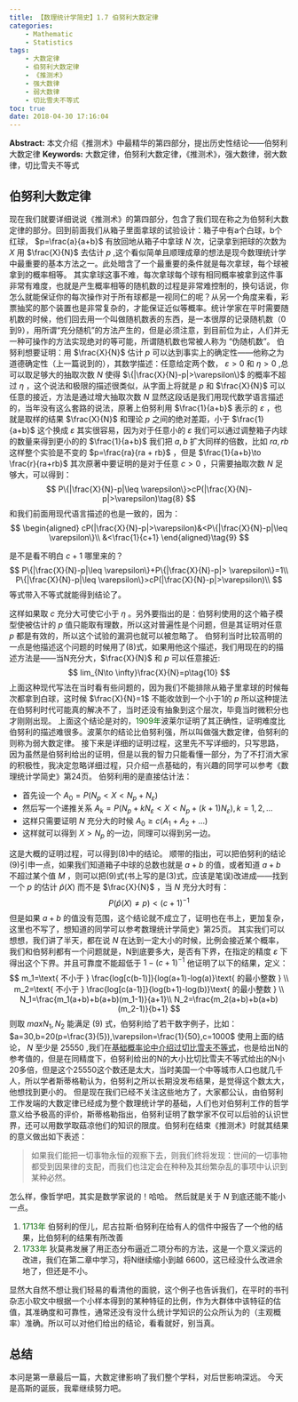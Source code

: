 ```yaml
---
title: 【数理统计学简史】1.7 伯努利大数定律
categories:
    - Mathematic
    - Statistics
tags:
    - 大数定律
    - 伯努利大数定律
    - 《推测术》
    - 强大数律
    - 弱大数律
    - 切比雪夫不等式
toc: true
date: 2018-04-30 17:16:04
---
```


**Abstract:** 本文介绍《推测术》中最精华的第四部分，提出历史性结论——伯努利大数定律
**Keywords:** 大数定律，伯努利大数定律，《推测术》，强大数律，弱大数律，切比雪夫不等式

<!--more-->
## 伯努利大数定律
现在我们就要详细说说《推测术》的第四部分，包含了我们现在称之为伯努利大数定律的部分。回到前面我们从箱子里面拿球的试验设计：箱子中有a个白球，b个红球， $p=\frac{a}{a+b}$ 有放回地从箱子中拿球 $N$ 次，记录拿到把球的次数为 $X$ 用 $\frac{X}{N}$ 去估计 $p$ ,这个看似简单且顺理成章的想法是现今数理统计学中最重要的基本方法之一。此处暗含了一个最重要的条件就是每次拿球，每个球被拿到的概率相等。
其实拿球这事不难，每次拿球每个球有相同概率被拿到这件事非常有难度，也就是产生概率相等的随机数的过程是非常难控制的，换句话说，你怎么就能保证你的每次操作对于所有球都是一视同仁的呢？从另一个角度来看，彩票抽奖的那个装置也是非常复杂的，才能保证近似等概率。统计学家在平时需要随机数的时候，他们回去用一个叫做随机数表的东西，是一本很厚的记录随机数（0到9），用所谓“充分随机”的方法产生的，但是必须注意，到目前位为止，人们并无一种可操作的方法实现绝对的等可能，所谓随机数也常被人称为 “伪随机数”。
伯努利想要证明：用 $\frac{X}{N}$ 估计 $p$ 可以达到事实上的确定性——他称之为道德确定性（上一篇说到的），其数学描述：任意给定两个数， $\varepsilon>0$ 和 $\eta>0$ ,总可以取足够大的抽取次数 $N$ 使得 $\{|\frac{X}{N}-p|>\varepsilon\}$ 的概率不超过 $\eta$ ，这个说法和极限的描述很类似，从字面上将就是 $p$ 和 $\frac{X}{N}$ 可以任意的接近，方法是通过增大抽取次数 $N$
显然这段话是我们用现代数学语言描述的，当年没有这么套路的说法，原著上伯努利用 $\frac{1}{a+b}$ 表示的 $\varepsilon$ ，也就是取样的结果 $\frac{X}{N}$ 和理论 $p$ 之间的绝对差距，小于 $\frac{1}{a+b}$ 这个换成  $\varepsilon$ 其实很容易，因为对于任意小的 $\varepsilon$ 我们可以通过调整箱子内球的数量来得到更小的的 $\frac{1}{a+b}$ 我们把 $a,b$ 扩大同样的倍数，比如 $ra,rb$ 这样整个实验是不变的 $p=\frac{ra}{ra + rb}$ ，但是 $\frac{1}{a+b}\to \frac{r}{ra+rb}$ 其次原著中要证明的是对于任意 $c>0$ ，只需要抽取次数 $N$ 足够大，可以得到：
$$
P\{|\frac{X}{N}-p|\leq \varepsilon\}>cP(|\frac{X}{N}-p|>\varepsilon)\tag{8}
$$
和我们前面用现代语言描述的也是一致的，因为：
$$
\begin{aligned}
cP(|\frac{X}{N}-p|>\varepsilon)&<P\{|\frac{X}{N}-p|\leq \varepsilon\}\\
&<\frac{1}{c+1}
\end{aligned}\tag{9}
$$

是不是看不明白 $c+1$ 哪里来的？
$$
P\{|\frac{X}{N}-p|\leq \varepsilon\}+P\{|\frac{X}{N}-p|> \varepsilon\}=1\\
P\{|\frac{X}{N}-p|\leq \varepsilon\}>cP(|\frac{X}{N}-p|>\varepsilon)\\
$$
等式带入不等式就能得到结论了。

这样如果取 $c$ 充分大可使它小于 $\eta$ 。另外要指出的是：伯努利使用的这个箱子模型使被估计的 $p$ 值只能取有理数，所以这对普遍性是个问题，但是其证明对任意 $p$ 都是有效的，所以这个试验的漏洞也就可以被忽略了。
伯努利当时比较高明的一点是他描述这个问题的时候用了(8)式，如果用他这个描述，我们用现在的的描述方法是——当N充分大，$\frac{X}{N}$ 和 $p$ 可以任意接近:
$$
lim_{N\to \infty}\frac{X}{N}=p\tag{10}
$$
上面这种现代写法在当时看有些问题的，因为我们不能排除从箱子里拿球的时候每次都拿到白球，这时候 $\frac{X}{N}=1$ 不能收敛到一个小于1的 $p$ 所以这种提法在伯努利时代可能真的解决不了，当时还没有抽象到这个层次，毕竟当时微积分也才刚刚出现。
上面这个结论是对的，<font color="006600">1909年</font>波莱尔证明了其正确性，证明难度比伯努利的描述难很多。波莱尔的结论比伯努利强，所以叫做强大数定律，伯努利的则称为弱大数定律。
接下来是详细的证明过程，这里先不写详细的，只写思路，因为虽然是伯努利给出的证明，但是以我的智力只能看懂一部分，为了不打消大家的积极性，我决定忽略详细过程，只介绍一点基础的，有兴趣的同学可以参考《数理统计学简史》第24页。
伯努利用的是直接估计法：
- 首先设一个 $A_0=P(N_p<X<N_p+N_{\varepsilon})$
- 然后写一个递推关系 $A_k=P(N_p+kN_{\varepsilon}<X<N_p+(k+1)N_{\varepsilon}),k=1,2,\dots$
- 这样只需要证明 $N$ 充分大的时候 $A_0\geq c(A_1+A_2+\dots)$
- 这样就可以得到 $X> N_p$ 的一边，同理可以得到另一边。

这是大概的证明过程，可以得到(8)中的结论。
顺带的指出，可以把伯努利的结论(9)引申一点，如果我们知道箱子中球的总数也就是 $a+b$ 的值，或者知道 $a+b$ 不超过某个值 $M$ ，则可以把(9)式(书上写的是(3)式，应该是笔误)改进成——找到一个 $p$ 的估计 $\hat{p}(X)$ 而不是 $\frac{X}{N}$ ，当 $N$ 充分大时有：
$$
P(\hat{p}(X)\neq p)<(c+1)^{-1}
$$
但是如果 $a+b$ 的值没有范围，这个结论就不成立了，证明也在书上，更加复杂，这里也不写了，想知道的同学可以参考数理统计学简史》第25页。
其实我们可以想想，我们讲了半天，都在说 $N$ 在达到一定大小的时候，比例会接近某个概率，我们和伯努利都有一个问题就是，N到底要多大，是否有下界，在指定的精度 $\varepsilon$ 下得出这个下界。并且可靠度不能超低于 $1-(c+1)^{-1}$ 他证明了以下的结果，定义：
$$
m_1=\text{ 不小于 } \frac{log[c(b-1)]}{log(a+1)-log(a)}\text{ 的最小整数 } \\
m_2=\text{ 不小于 } \frac{log[c(a-1)]}{log(b+1)-log(b)}\text{ 的最小整数 } \\
N_1=\frac{m_1(a+b)+b(a+b)(m_1-1)}{a+1}\\
N_2=\frac{m_2(a+b)+b(a+b)(m_2-1)}{b+1}
$$
则取 $max{N_1,N_2}$ 能满足 (9) 式，伯努利给了若干数字例子，比如：$a=30,b=20(p=\frac{3}{5}),\varepsilon=\frac{1}{50},c=1000$ 使用上面的结论， $N$ 至少是 25550 ,我们在[基础概率论中介绍过切比雪夫不等式](https://face2ai.com/Math-Probability-6-2-The-Law-of-Large-Numbers/)，也是给出N的参考值的，但是在同精度下，伯努利给出的N的大小比切比雪夫不等式给出的N小20多倍，但是这个25550这个数还是太大，当时美国一个中等城市人口也就几千人，所以学者斯蒂格勒认为，伯努利之所以长期没发布结果，是觉得这个数太大，他想找到更小的。
但是现在我们已经不关注这些地方了，大家都公认，由伯努利工作发端的大数定律已经成为整个数理统计学的基础，人们也对伯努利工作的哲学意义给予极高的评价，斯蒂格勒指出，伯努利证明了数学家不仅可以后验的认识世界，还可以用数学取菇凉他们的知识的限度。伯努利在结束《推测术》时就其结果的意义做出如下表述：
> 如果我们能把一切事物永恒的观察下去，则我们终将发现：世间的一切事物都受到因果律的支配，而我们也注定会在种种及其纷繁杂乱的事项中认识到某种必然。

怎么样，像哲学吧，其实是数学家说的！哈哈。
然后就是关于 $N$ 到底还能不能小一点。
1. <font color="006600">1713年</font> 伯努利的侄儿，尼古拉斯·伯努利在给有人的信件中报告了一个他的结果，比伯努利的结果有所改善
2. <font color="006600">1733年</font> 狄莫弗发展了用正态分布逼近二项分布的方法，这是一个意义深远的改进，我们在第二章中学习，将N继续缩小到越 6600，这已经没什么改进余地了，但还是不小。

显然大自然不想让我们轻易的看清他的面貌，这个例子也告诉我们，在平时的书刊杂志小软文中根据一个小样本得到的某种特征的比例，作为大群体中该特征的估值，其准确度和可靠性，通常还没有没什么统计学知识的公众所认为的（主观概率）准确。所以可以对他们给出的结论，看看就好，别当真。
## 总结
本问是第一章最后一篇，大数定律影响了我们整个学科，对后世影响深远。
今天是高斯的诞辰，我辈继续努力吧。
